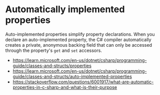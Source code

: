 # Automatically implemented properties
Auto-implemented properties simplify property declarations. When you declare an auto-implemented property, the C# compiler automatically creates a private, anonymous backing field that can only be accessed through the property's `get` and `set` accessors.

* https://learn.microsoft.com/en-us/dotnet/csharp/programming-guide/classes-and-structs/properties
* https://learn.microsoft.com/en-us/dotnet/csharp/programming-guide/classes-and-structs/auto-implemented-properties
* https://stackoverflow.com/questions/6001917/what-are-automatic-properties-in-c-sharp-and-what-is-their-purpose
